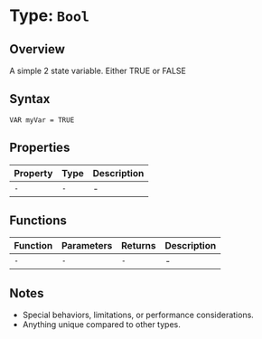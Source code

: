 # Type: `Bool`

## Overview

A simple 2 state variable. Either TRUE or FALSE

## Syntax

```ysharpe
VAR myVar = TRUE
```

## Properties

| Property | Type | Description |
| -------- | ---- | ----------- |
| `-`      | `-`  | -           |


## Functions

| Function | Parameters | Returns | Description |
| -------- | ---------- | ------- | ----------- |
| `-`      | `-`        | `-`     | -           |


## Notes

* Special behaviors, limitations, or performance considerations.
* Anything unique compared to other types.


